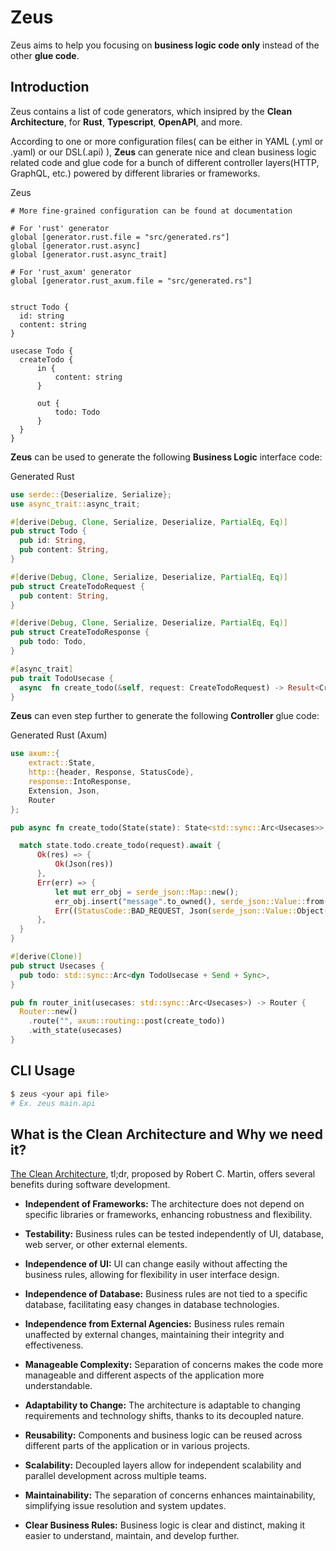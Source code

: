 # Zeus
Zeus aims to help you focusing on **business logic code only** instead of the other **glue code**.

## Introduction
Zeus contains a list of code generators, which insipred by the **Clean Architecture**, for **Rust**, **Typescript**, **OpenAPI**, and more.

According to one or more configuration files( can be either in YAML (.yml or .yaml) or our DSL(.api) ),  **Zeus** can generate nice and clean business logic related code and glue code for a bunch of different controller layers(HTTP, GraphQL, etc.) powered by different libraries or frameworks.


Zeus
```
# More fine-grained configuration can be found at documentation

# For 'rust' generator
global [generator.rust.file = "src/generated.rs"]
global [generator.rust.async]
global [generator.rust.async_trait]

# For 'rust_axum' generator
global [generator.rust_axum.file = "src/generated.rs"]


struct Todo {
  id: string
  content: string
}

usecase Todo {
  createTodo {
      in {
          content: string
      }

      out {
          todo: Todo
      }
  }
}
```

**Zeus** can be used to generate the following **Business Logic** interface code:


Generated Rust
```rust
use serde::{Deserialize, Serialize};
use async_trait::async_trait;

#[derive(Debug, Clone, Serialize, Deserialize, PartialEq, Eq)]
pub struct Todo {
  pub id: String,
  pub content: String,
}

#[derive(Debug, Clone, Serialize, Deserialize, PartialEq, Eq)]
pub struct CreateTodoRequest {
  pub content: String,
}

#[derive(Debug, Clone, Serialize, Deserialize, PartialEq, Eq)]
pub struct CreateTodoResponse {
  pub todo: Todo,
}

#[async_trait]
pub trait TodoUsecase {
  async  fn create_todo(&self, request: CreateTodoRequest) -> Result<CreateTodoResponse, Box<dyn std::error::Error>>;
}
```

**Zeus** can even step further to generate the following **Controller** glue code:

Generated Rust (Axum)
```rust
use axum::{
    extract::State,
    http::{header, Response, StatusCode},
    response::IntoResponse,
    Extension, Json,
    Router
};

pub async fn create_todo(State(state): State<std::sync::Arc<Usecases>>, Json(request): Json<CreateTodoRequest>) -> Result<impl IntoResponse, (StatusCode, Json<serde_json::Value>)> {

  match state.todo.create_todo(request).await {
      Ok(res) => {
          Ok(Json(res))
      },
      Err(err) => {
          let mut err_obj = serde_json::Map::new();
          err_obj.insert("message".to_owned(), serde_json::Value::from(err.to_string()));
          Err((StatusCode::BAD_REQUEST, Json(serde_json::Value::Object(err_obj))))
      },
  }
}

#[derive(Clone)]
pub struct Usecases {
  pub todo: std::sync::Arc<dyn TodoUsecase + Send + Sync>,
}

pub fn router_init(usecases: std::sync::Arc<Usecases>) -> Router {
  Router::new()
    .route("", axum::routing::post(create_todo))
    .with_state(usecases)
}
```

## CLI Usage
```bash
$ zeus <your api file>
# Ex. zeus main.api
```


## What is the **Clean Architecture** and Why we need it? 
[The Clean Architecture](https://blog.cleancoder.com/uncle-bob/2012/08/13/the-clean-architecture.html), tl;dr, proposed by Robert C. Martin, offers several benefits during software development.

- **Independent of Frameworks:** 
  The architecture does not depend on specific libraries or frameworks, enhancing robustness and flexibility.

- **Testability:** 
  Business rules can be tested independently of UI, database, web server, or other external elements.

- **Independence of UI:** 
  UI can change easily without affecting the business rules, allowing for flexibility in user interface design.

- **Independence of Database:** 
  Business rules are not tied to a specific database, facilitating easy changes in database technologies.

- **Independence from External Agencies:**
  Business rules remain unaffected by external changes, maintaining their integrity and effectiveness.

- **Manageable Complexity:** 
  Separation of concerns makes the code more manageable and different aspects of the application more understandable.

- **Adaptability to Change:** 
  The architecture is adaptable to changing requirements and technology shifts, thanks to its decoupled nature.

- **Reusability:** 
  Components and business logic can be reused across different parts of the application or in various projects.

- **Scalability:** 
  Decoupled layers allow for independent scalability and parallel development across multiple teams.

- **Maintainability:** 
  The separation of concerns enhances maintainability, simplifying issue resolution and system updates.

- **Clear Business Rules:** 
  Business logic is clear and distinct, making it easier to understand, maintain, and develop further.
